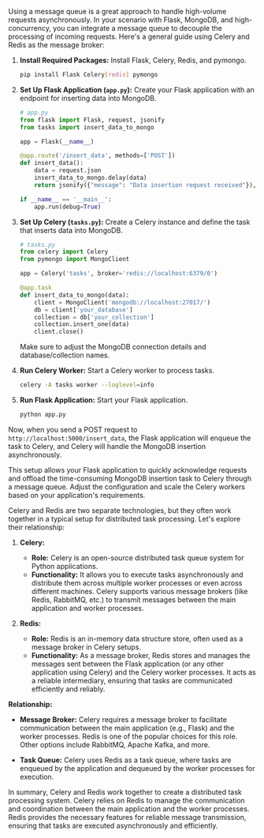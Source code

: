 Using a message queue is a great approach to handle high-volume requests asynchronously. In your scenario with Flask, MongoDB, and high-concurrency, you can integrate a message queue to decouple the processing of incoming requests. Here's a general guide using Celery and Redis as the message broker:

1. **Install Required Packages:**
   Install Flask, Celery, Redis, and pymongo.

   ```bash
   pip install Flask Celery[redis] pymongo
   ```

2. **Set Up Flask Application (`app.py`):**
   Create your Flask application with an endpoint for inserting data into MongoDB.

   ```python
   # app.py
   from flask import Flask, request, jsonify
   from tasks import insert_data_to_mongo

   app = Flask(__name__)

   @app.route('/insert_data', methods=['POST'])
   def insert_data():
       data = request.json
       insert_data_to_mongo.delay(data)
       return jsonify({"message": "Data insertion request received"}), 202

   if __name__ == '__main__':
       app.run(debug=True)
   ```

3. **Set Up Celery (`tasks.py`):**
   Create a Celery instance and define the task that inserts data into MongoDB.

   ```python
   # tasks.py
   from celery import Celery
   from pymongo import MongoClient

   app = Celery('tasks', broker='redis://localhost:6379/0')

   @app.task
   def insert_data_to_mongo(data):
       client = MongoClient('mongodb://localhost:27017/')
       db = client['your_database']
       collection = db['your_collection']
       collection.insert_one(data)
       client.close()
   ```

   Make sure to adjust the MongoDB connection details and database/collection names.

4. **Run Celery Worker:**
   Start a Celery worker to process tasks.

   ```bash
   celery -A tasks worker --loglevel=info
   ```

5. **Run Flask Application:**
   Start your Flask application.

   ```bash
   python app.py
   ```

Now, when you send a POST request to `http://localhost:5000/insert_data`, the Flask application will enqueue the task to Celery, and Celery will handle the MongoDB insertion asynchronously.

This setup allows your Flask application to quickly acknowledge requests and offload the time-consuming MongoDB insertion task to Celery through a message queue. Adjust the configuration and scale the Celery workers based on your application's requirements.

Celery and Redis are two separate technologies, but they often work together in a typical setup for distributed task processing. Let's explore their relationship:

1. **Celery:**
   - **Role:** Celery is an open-source distributed task queue system for Python applications.
   - **Functionality:** It allows you to execute tasks asynchronously and distribute them across multiple worker processes or even across different machines. Celery supports various message brokers (like Redis, RabbitMQ, etc.) to transmit messages between the main application and worker processes.

2. **Redis:**
   - **Role:** Redis is an in-memory data structure store, often used as a message broker in Celery setups.
   - **Functionality:** As a message broker, Redis stores and manages the messages sent between the Flask application (or any other application using Celery) and the Celery worker processes. It acts as a reliable intermediary, ensuring that tasks are communicated efficiently and reliably.

**Relationship:**
   - **Message Broker:** Celery requires a message broker to facilitate communication between the main application (e.g., Flask) and the worker processes. Redis is one of the popular choices for this role. Other options include RabbitMQ, Apache Kafka, and more.
   
   - **Task Queue:** Celery uses Redis as a task queue, where tasks are enqueued by the application and dequeued by the worker processes for execution.

In summary, Celery and Redis work together to create a distributed task processing system. Celery relies on Redis to manage the communication and coordination between the main application and the worker processes. Redis provides the necessary features for reliable message transmission, ensuring that tasks are executed asynchronously and efficiently.

